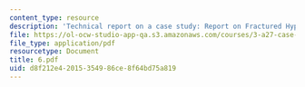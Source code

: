 ```yaml
---
content_type: resource
description: 'Technical report on a case study: Report on Fractured Hypodermic Needle.'
file: https://ol-ocw-studio-app-qa.s3.amazonaws.com/courses/3-a27-case-studies-in-forensic-metallurgy-fall-2007/d8f212e42015354986ce8f64bd75a819_6.pdf
file_type: application/pdf
resourcetype: Document
title: 6.pdf
uid: d8f212e4-2015-3549-86ce-8f64bd75a819
---
```

